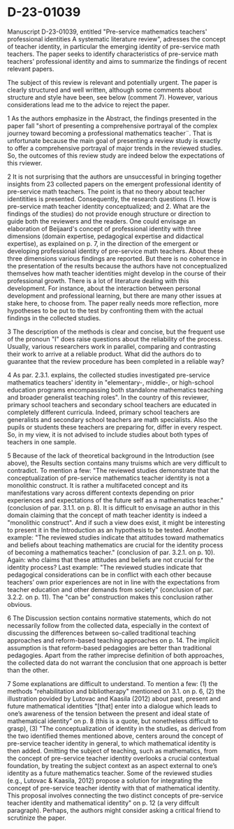 # D-23-01039
Manuscript D-23-01039, entitled "Pre-service mathematics teachers' professional identities A systematic literature review", adresses the concept of teacher identity, in particular the emerging identity of pre-service math teachers. The paper seeks to identify characteristics of pre-service math teachers' professional identity and aims to summarize the findings of recent relevant papers. 

The subject of this review is relevant and potentially urgent. The paper is clearly structured and well written, although some comments about structure and style have been, see below (comment 7). However, various considerations lead me to the advice to reject the paper. 

1 As the authors emphasize in the Abstract, the findings presented in the paper fall "short of presenting a comprehensive portrayal of the complex journey toward becoming a professional mathematics teacher¨. That is unfortunate because the main goal of presenting a review study is exactly to offer a comprehensive portrayal of major trends in the reviewed studies. So, the outcomes of this review study are indeed below the expectations of this rviewer.

2 It is not surprising that the authors are unsuccessful in bringing together insights from 23 collected papers on the emergent professional identity of pre-service math teachers. The point is that no theory about teacher identitities is presented. Consequently, the research questions (1. How is pre-service math teacher identity conceptualized; and 2. What are the findings of the studies) do not provide enough structure or direction to guide both the reviewers and the readers. One could envisage an elaboration of Beijaard's concept of professional identity with three dimensions (domain expertise, pedagogical expertise and didactical expertise), as explained on p. 7, in the direction of the emergent or developing professional identity of pre-service math teachers. About these three dimensions various findings are reported. But there is no coherence in the presentation of the results because the authors have not conceptualized themselves how math teacher identities might develop in the course of their professional growth. There is a lot of literature dealing with this development. For instance, about the interaction between personal development and professional learning, but there are many other issues at stake here, to choose from. The paper really needs more reflection, more hypotheses to be put to the test by confronting them with the actual findings in the collected studies. 

3 The description of the methods is clear and concise, but the frequent use of the pronoun "I" does raise questions about the reliability of the process. Usually, various researchers work in parallel, comparing and contrasting their work to arrive at a reliable
product. What did the authors do to guarantee that the review procedure has been completed in a reliable way?

4 As par. 2.3.1. explains, the collected studies investigated pre-service mathematics teachers' identity in "elementary-, middle-, or high-school education programs encompassing both standalone mathematics teaching and broader generalist teaching roles". In the country of this reviewer, primary school teachers and secondary school teachers are educated in completely different curricula. Indeed, primary school teachers are generalists and secondary school teachers are math specialists. Also the pupils or students these teachers are preparing for, differ in every respect. So, in my view, it is not advised to include studies about both types of teachers in one sample. 

5 Because of the lack of theoretical background in the Introduction (see above), the Results section contains many truisms which are very difficult to contradict. To mention a few: "The reviewed studies demonstrate that the conceptualization of pre-service mathematics teacher identity is not a monolithic construct. It is rather a multifaceted concept and its manifestations vary across different contexts depending on prior experiences and expectations of the future self as a mathematics teacher." (conclusion of par. 3.1.1. on p. 8). It is difficult to envisage an author in this domain claiming that the concept of math teacher identity is indeed a "monolithic construct". And if such a view does exist, it might be interesting to present it in the Introduction as an hypothesis to be tested. Another example: "The reviewed studies indicate that attitudes toward mathematics and beliefs about teaching mathematics are crucial for the identity process of becoming a mathematics teacher." (conclusion of par. 3.2.1. on p. 10). Again: who claims that these attitudes and beliefs are not crucial for the identity process? Last example: "The reviewed studies indicate that pedagogical considerations can be in conflict with each other because teachers’ own prior experiences are not in line with the expectations from teacher education and other demands from society" (conclusion of par. 3.2.2. on p. 11). The "can be" construction makes this conclusion rather obvious. 

6 The Discussion section contains normative statements, which do not necessarily follow from the collected data, especially in the context of discussing the differences between so-called traditional teaching approaches and reform-based teaching approaches on p. 14. The implicit assumption is that reform-based pedagogies are better than traditional pedagogies. Apart from the rather imprecise definition of both approaches, the collected data do not warrant the conclusion that one approach is better than the other. 

7 Some explanations are difficult to understand. To mention a few: (1) the methods "rehabilitation and bibliotherapy" mentioned on 3.1. on p. 6, (2) the illustration povided by Lutovac and Kaasila (2012) about past, present and future mathematical identities "[that] enter into a dialogue which leads to one’s awareness of the tension between the present and ideal state of mathematical identity” on p. 8 (this is a quote, but nonetheless difficult to grasp), (3) "The conceptualization of identity in the studies, as derived from the two identified themes mentioned above, centers around the concept of pre-service teacher identity in general, to which mathematical identity is then added. Omitting the subject of teaching, such as mathematics, from the concept of pre-service teacher identity overlooks a crucial contextual foundation, by treating the subject context as an aspect external to one’s identity as a future mathematics teacher. Some of the reviewed studies (e.g., Lutovac & Kaasila, 2012) propose a solution for integrating the concept of pre-service teacher identity with that of mathematical identity. This proposal involves connecting the two distinct concepts of pre-service teacher identity and mathematical identity" on p. 12 (a very diffcult paragraph). Perhaps, the authors might consider asking a critical friend to scrutinize the paper. 